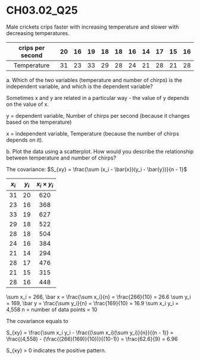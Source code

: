 # CH03.02_Q25 #

Male crickets crips  faster with increasing temperature and slower with decreasing temperatures.

| crips per second | 20 | 16 | 19 | 18 | 18 | 16 | 14 | 17 | 15 | 16 |
|:----------------:|:--:|:--:|:--:|:--:|:--:|:--:|:--:|:--:|:--:|:--:|
| Temperature      | 31 | 23 | 33 | 29 | 28 | 24 | 21 | 28 | 21 | 28 |

a. Which of the two variables (temperature and number of chirps) is the independent variable, and which is the dependent variable?

Sometimes x and y are related in a particular way - the value of y depends on the value of x.

y = dependent variable, Number of chirps per second (because it changes based on the temperature)

x = independent variable, Temperature (because the number of chirps depends on it).


b. Plot the data using a scatterplot. How would you describe the relationship between temperature and number of chirps?

The covariance: $S_{xy} = \frac{\sum (x_i - \bar{x})(y_i - \bar{y})}{n - 1}$

| $x_i$ | $y_i$ | $x_i \times y_i$ |
|:-----:|:-----:|:--------------:|
| 31    | 20    | 620            |
| 23    | 16    | 368            |
| 33    | 19    | 627            |
| 29    | 18    | 522            |
| 28    | 18    | 504            |
| 24    | 16    | 384            |
| 21    | 14    | 294            |
| 28    | 17    | 476            |
| 21    | 15    | 315            |
| 28    | 16    | 448            |

\sum x_i = 266, \bar x = \frac{\sum x_i}{n} = \frac{266}{10} = 26.6
\sum y_i = 169, \bar y = \frac{\sum y_i}{n} = \frac{169}{10} = 16.9
\sum x_i y_i = 4,558
n = number of data points = 10

The covariance equals to 

S_{xy} = \frac{\sum x_i y_i - \frac{(\sum x_i)(\sum y_i)}{n}}{(n - 1)} = \frac{(4,558) - (\frac{(266)(169)}{10})}{(10-1)} = \frac{62.6}{9} = 6.96

S_{xy} > 0 indicates the positive pattern.


